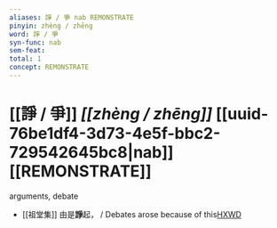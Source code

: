```yaml
---
aliases: 諍 / 爭 nab REMONSTRATE
pinyin: zhèng / zhēng
word: 諍 / 爭
syn-func: nab
sem-feat: 
total: 1
concept: REMONSTRATE 
---
```

# [[諍 / 爭]] *[[zhèng / zhēng]]*  [[uuid-76be1df4-3d73-4e5f-bbc2-729542645bc8|nab]] [[REMONSTRATE]]
arguments, debate
 - [[祖堂集]] 由是**諍**起， / Debates arose because of this[HXWD](https://hxwd.org/textview.html?location=KR6q0002_Yan_001-1011a.53)